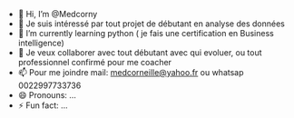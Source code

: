 - 👋 Hi, I’m @Medcorny
- 👀 Je suis intéressé par tout projet de débutant en analyse des données
- 🌱 I’m currently learning python ( je fais une certification en Business intelligence)
- 💞️ Je veux collaborer avec tout débutant avec qui evoluer, ou tout professionnel confirmé pour me coacher
- 📫 Pour me joindre mail: medcorneille@yahoo.fr ou whatsap 0022997733736
- 😄 Pronouns: ...
- ⚡ Fun fact: ...

<!---
Medcorny/Medcorny is a ✨ special ✨ repository because its `README.md` (this file) appears on your GitHub profile.
You can click the Preview link to take a look at your changes.
--->
